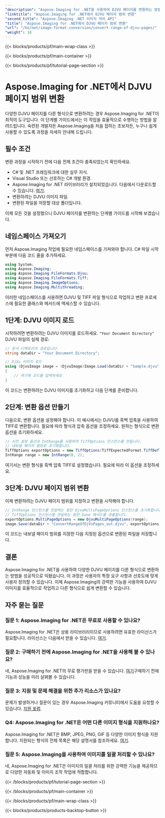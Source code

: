 ```yaml
---
"description": "Aspose.Imaging for .NET을 사용하여 DJVU 페이지를 변환하는 방법을 알아보세요. DJVU를 TIFF로 효율적으로 변환하는 단계별 가이드입니다."
"linktitle": "Aspose.Imaging for .NET에서 DJVU 페이지 범위 변환"
"second_title": "Aspose.Imaging .NET 이미지 처리 API"
"title": "Aspose.Imaging for .NET에서 DJVU 페이지 범위 변환"
"url": "/ko/net/image-format-conversion/convert-range-of-djvu-pages/"
"weight": 18
---
```


{{< blocks/products/pf/main-wrap-class >}}

{{< blocks/products/pf/main-container >}}

{{< blocks/products/pf/tutorial-page-section >}}

# Aspose.Imaging for .NET에서 DJVU 페이지 범위 변환


다양한 DJVU 페이지를 다른 형식으로 변환하려는 경우 Aspose.Imaging for .NET이 최적의 도구입니다. 이 단계별 가이드에서는 이 작업을 효율적으로 수행하는 방법을 알려드립니다. 숙련된 개발자든 Aspose.Imaging을 처음 접하는 초보자든, 누구나 쉽게 사용할 수 있도록 과정을 자세히 안내해 드립니다. 

## 필수 조건

변환 과정을 시작하기 전에 다음 전제 조건이 충족되었는지 확인하세요.

- C# 및 .NET 프레임워크에 대한 실무 지식.
- Visual Studio 또는 선호하는 C# 개발 환경.
- Aspose.Imaging for .NET 라이브러리가 설치되었습니다. 다음에서 다운로드할 수 있습니다. [여기](https://releases.aspose.com/imaging/net/).
- 변환하려는 DJVU 이미지 파일.
- 변환된 파일을 저장할 대상 폴더입니다.

이제 모든 것을 설정했으니 DJVU 페이지를 변환하는 단계별 가이드를 시작해 보겠습니다.

## 네임스페이스 가져오기

먼저 Aspose.Imaging 작업에 필요한 네임스페이스를 가져와야 합니다. C# 파일 시작 부분에 다음 코드 줄을 추가하세요.

```csharp
using System;
using Aspose.Imaging;
using Aspose.Imaging.FileFormats.Djvu;
using Aspose.Imaging.FileFormats.Tiff;
using Aspose.Imaging.ImageOptions;
using Aspose.Imaging.Multithreading;
```

이러한 네임스페이스를 사용하면 DJVU 및 TIFF 파일 형식으로 작업하고 변환 프로세스에 필요한 클래스와 메서드에 액세스할 수 있습니다.

## 1단계: DJVU 이미지 로드

시작하려면 변환하려는 DJVU 이미지를 로드하세요. `"Your Document Directory"` DJVU 파일의 실제 경로:

```csharp
// 문서 디렉토리의 경로입니다.
string dataDir = "Your Document Directory";

// DjVu 이미지 로드
using (DjvuImage image = (DjvuImage)Image.Load(dataDir + "Sample.djvu"))
{
    // 여기에 코드를 입력하세요
}
```

이 코드는 변환하려는 DJVU 이미지를 초기화하고 다음 단계를 준비합니다.

## 2단계: 변환 옵션 만들기

다음으로, 변환 옵션을 설정해야 합니다. 이 예시에서는 DJVU를 흑백 압축을 사용하여 TIFF로 변환합니다. 필요에 따라 형식과 압축 옵션을 조정하세요. 원하는 형식으로 변환 옵션을 초기화하세요.

```csharp
// 사전 설정 옵션과 IntRange를 사용하여 TiffOptions 인스턴스를 만듭니다.
// 내보낼 페이지 범위로 초기화합니다.
TiffOptions exportOptions = new TiffOptions(TiffExpectedFormat.TiffDeflateBw);
IntRange range = new IntRange(0, 2);
```

여기서는 변환 형식을 흑백 압축 TIFF로 설정했습니다. 필요에 따라 이 옵션을 조정하세요.

## 3단계: DJVU 페이지 범위 변환

이제 변환하려는 DJVU 페이지 범위를 지정하고 변환을 시작해야 합니다.

```csharp
// IntRange 인스턴스를 전달하는 동안 DjvuMultiPageOptions 인스턴스를 초기화합니다.
// TiffOptions 인스턴스를 전달하는 동안 Save 메서드를 호출합니다.
exportOptions.MultiPageOptions = new DjvuMultiPageOptions(range);
image.Save(dataDir + "ConvertRangeOfDjVuPages_out.djvu", exportOptions);
```

이 코드는 내보낼 페이지 범위를 지정한 다음 지정된 옵션으로 변환된 파일을 저장합니다.

## 결론

Aspose.Imaging for .NET을 사용하여 다양한 DJVU 페이지를 다른 형식으로 변환하는 방법을 성공적으로 익혔습니다. 이 과정은 사용자의 특정 요구 사항과 선호도에 맞게 사용자 정의할 수 있습니다. 이제 Aspose.Imaging의 강력한 기능을 사용하여 DJVU 이미지를 효율적으로 작업하고 다른 형식으로 쉽게 변환할 수 있습니다.

## 자주 묻는 질문

### 질문 1: Aspose.Imaging for .NET은 무료로 사용할 수 있나요?

Aspose.Imaging for .NET은 상용 라이브러리이므로 사용하려면 유효한 라이선스가 필요합니다. 라이선스는 다음에서 받을 수 있습니다. [여기](https://purchase.aspose.com/buy).

### 질문 2: 구매하기 전에 Aspose.Imaging for .NET을 사용해 볼 수 있나요?

네, Aspose.Imaging for .NET의 무료 평가판을 받을 수 있습니다. [여기](https://releases.aspose.com/)구매하기 전에 기능과 성능을 미리 살펴볼 수 있습니다.

### 질문 3: 지원 및 문제 해결을 위한 추가 리소스가 있나요?

문제가 발생하거나 질문이 있는 경우 Aspose.Imaging 커뮤니티에서 도움을 요청할 수 있습니다. [지원 포럼](https://forum.aspose.com/).

### Q4: Aspose.Imaging for .NET은 어떤 다른 이미지 형식을 지원하나요?

Aspose.Imaging for .NET은 BMP, JPEG, PNG, GIF 등 다양한 이미지 형식을 지원합니다. 지원되는 형식의 전체 목록은 해당 설명서를 참조하세요. [여기](https://reference.aspose.com/imaging/net/).

### 질문 5: Aspose.Imaging을 사용하여 이미지를 일괄 처리할 수 있나요?

네, Aspose.Imaging for .NET은 이미지의 일괄 처리를 위한 강력한 기능을 제공하므로 다양한 자동화 및 이미지 조작 작업에 적합합니다.

{{< /blocks/products/pf/tutorial-page-section >}}

{{< /blocks/products/pf/main-container >}}

{{< /blocks/products/pf/main-wrap-class >}}

{{< blocks/products/products-backtop-button >}}